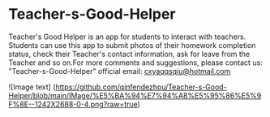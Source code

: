 # Teacher-s-Good-Helper
Teacher's Good Helper is an app for students to interact with teachers. Students can use this app to submit photos of their homework completion status, check their Teacher's contact information, ask for leave from the Teacher and so on.For more comments and suggestions, please contact us: "Teacher-s-Good-Helper" official email: cxyaqqsqiu@hotmail.com

![Image text]
(https://github.com/qinfendezhou/Teacher-s-Good-Helper/blob/main/IMage/%E5%BA%94%E7%94%A8%E5%95%86%E5%9F%8E--1242X2688-0-4.png?raw=true)
